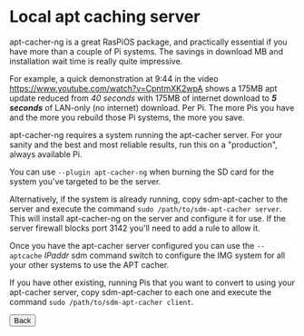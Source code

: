 # Local apt caching server

apt-cacher-ng is a great RasPiOS package, and practically essential if you have more than a couple of Pi systems. The savings in download MB and installation wait time is really quite impressive.

For example, a quick demonstration at 9:44 in the video https://www.youtube.com/watch?v=CpntmXK2wpA shows a 175MB apt update reduced from *40 seconds* with 175MB of internet download to ***5 seconds*** of LAN-only (no internet) download. Per Pi. The more Pis you have and the more you rebuild those Pi systems, the more you save.

apt-cacher-ng requires a system running the apt-cacher server. For your sanity and the best and most reliable results, run this on a "production", always available Pi.

You can use `--plugin apt-cacher-ng` when burning the SD card for the system you've targeted to be the server.

Alternatively, if the system is already running, copy sdm-apt-cacher to the server and execute the command `sudo /path/to/sdm-apt-cacher server`. This will install apt-cacher-ng on the server and configure it for use. If the server firewall blocks port 3142 you'll need to add a rule to allow it.

Once you have the apt-cacher server configured you can use the `--aptcache` *IPaddr* sdm command switch to configure the IMG system for all your other systems to use the APT cacher.

If you have other existing, running Pis that you want to convert to using your apt-cacher server, copy sdm-apt-cacher to each one and execute the command `sudo /path/to/sdm-apt-cacher client`.
<br>
<form>
<input type="button" value="Back" onclick="history.back()">
</form>
